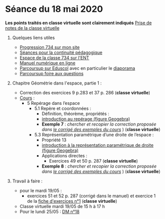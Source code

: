 # Séance du 18 mai 2020

__Les points traités en classe virtuelle sont clairement indiqués__
[Prise de notes de la classe virtuelle](notes/2020-05-07-Note-08-42.pdf)

1. Quelques liens utiles 
   * [Progression 734 sur mon site](http://www.frederic-junier.org/TS2020/Progression/TS_2020.html)
   * [Séances pour la continuité pédagogique](https://frederic-junier.github.io/TS-2019-2020/)
   * [Espace de la classe 734 sur l'ENT](https://le-parc.ent.auvergnerhonealpes.fr/classes/classe-734/mathematiques/)
   * [Manuel numérique en ligne](https://mep-outils.sesamath.net/manuel_numerique/index.php?ouvrage=mstsobl_2016&page_gauche=371)
   * [Parcoursup sur Eduscol](https://eduscol.education.fr/cid146486/parcoursup.html) avec en particulier le [diaporama](https://cache.media.eduscol.education.fr/file/Parcoursup_2020/50/4/PPT-_Parcoursup-2020_1223504.pptx)
   * [Parcoursup foire aux questions](https://www.parcoursup.fr/index.php?desc=questions)

2. Chapitre Géométrie dans l'espace, partie 1 :
   * Correction des exercices 9 p.283 et  37 p. 286 (__classe virtuelle__)
   * [Cours](http://frederic-junier.org/TS2020/Cours/TSEspaceDebutCours2019-Web.pdf) :
       * 5 Repérage dans l’espace
         * 5.1 Repère et coordonnées : 
           * Définition, théorème, propriétés :
           * [introduction au repérage (figure Geogebra)](https://www.geogebra.org/m/ykvw7cu4)
           * __Exemple 7__ :  _chercher  et recopier  la correction proposée dans [le corrigé des exemples du cours](../EspacePartie1/CorrigeExemplesEspacePartie1-2019.pdf)_  )  (__classe virtuelle__)
         * 5.3 Représentation paramétrique d’une droite de l’espace :
           * Propriété 13 
           * [introduction à la représentation paramétrique de droite (figure Geogebra)](https://www.geogebra.org/m/vd6amfgt)
           * Applications directes : 
             * Exercices 49 et 50 p. 287  (__classe virtuelle__)
           * __Exemple 8__ :  _chercher  et recopier  la correction proposée dans [le corrigé des exemples du cours](../EspacePartie1/CorrigeExemplesEspacePartie1-2019.pdf)_  )  (__classe virtuelle__) 


3. Travail à faire :
   * pour le mardi  19/05 : 
     * exercices 51 et 52  p. 287 (corrigé dans le manuel) et exercice 1 de la [fiche d'exercices n°1](https://frederic-junier.org/TS2020/Cours/TS-Exos-Espace-Vectoriel2019-Fiche1-Web.pdf)  (__classe virtuelle__)
   * Classe virtuelle mardi 19/05 de 15 h à 17 h
   * Pour le lundi 25/05 : [DM n°18](http://frederic-junier.org/TS2020/Cours/TS-DM18-2020-Web.pdf)

